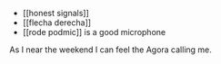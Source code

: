 - [[honest signals]]
- [[flecha derecha]]
- [[rode podmic]] is a good microphone

As I near the weekend I can feel the Agora calling me.
